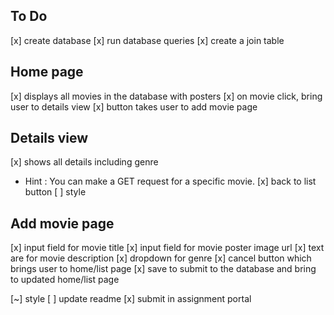 
##  To Do

[x] create database
[x] run database queries
[x] create a join table

## Home page ##
[x] displays all movies in the database with posters
[x] on movie click, bring user to details view
[x] button takes user to add movie page

## Details view ##
[x] shows all details including genre
   - Hint : You can make a GET request for a specific movie.
[x] back to list button
[ ] style

## Add movie page ##
[x] input field for movie title
[x] input field for movie poster image url
[x] text are for movie description
[x] dropdown for genre
[x] cancel button which brings user to home/list page
[x] save to submit to the database and bring to updated home/list page

[~] style
[ ] update readme
[x] submit in assignment portal